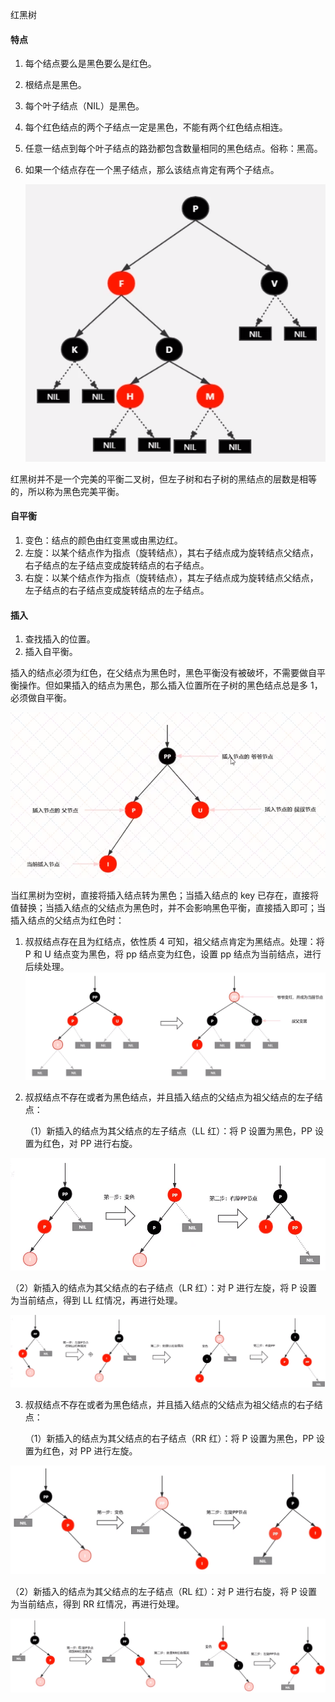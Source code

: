 红黑树

#### 特点

1. 每个结点要么是黑色要么是红色。

2. 根结点是黑色。

3. 每个叶子结点（NIL）是黑色。

4. 每个红色结点的两个子结点一定是黑色，不能有两个红色结点相连。

5. 任意一结点到每个叶子结点的路劲都包含数量相同的黑色结点。俗称：黑高。

6. 如果一个结点存在一个黑子结点，那么该结点肯定有两个子结点。

   ![](images/20201130205451908.png)

红黑树并不是一个完美的平衡二叉树，但左子树和右子树的黑结点的层数是相等的，所以称为黑色完美平衡。



#### 自平衡

1. 变色：结点的颜色由红变黑或由黑边红。
2. 左旋：以某个结点作为指点（旋转结点），其右子结点成为旋转结点父结点，右子结点的左子结点变成旋转结点的右子结点。
3. 右旋：以某个结点作为指点（旋转结点），其左子结点成为旋转结点父结点，左子结点的右子结点变成旋转结点的左子结点。



#### 插入

1. 查找插入的位置。
2. 插入自平衡。

插入的结点必须为红色，在父结点为黑色时，黑色平衡没有被破坏，不需要做自平衡操作。但如果插入的结点为黑色，那么插入位置所在子树的黑色结点总是多 1，必须做自平衡。

![](images/20201130214044723.png)

当红黑树为空树，直接将插入结点转为黑色；当插入结点的 key 已存在，直接将值替换；当插入结点的父结点为黑色时，并不会影响黑色平衡，直接插入即可；当插入结点的父结点为红色时：

1. 叔叔结点存在且为红结点，依性质 4 可知，祖父结点肯定为黑结点。处理：将 P 和 U 结点变为黑色，将 pp 结点变为红色，设置 pp 结点为当前结点，进行后续处理。![image-20201130215901485](images/20201130215901485.png)

2. 叔叔结点不存在或者为黑色结点，并且插入结点的父结点为祖父结点的左子结点：

   （1）新插入的结点为其父结点的左子结点（LL 红）：将 P 设置为黑色，PP 设置为红色，对 PP 进行右旋。

   

![image-20201130220045952](images/20201130220045952.png)

   （2）新插入的结点为其父结点的右子结点（LR 红）：对 P 进行左旋，将 P 设置为当前结点，得到 LL 红情况，再进行处理。

![image-20201130220711886](images/20201130220711886.png)

3. 叔叔结点不存在或者为黑色结点，并且插入结点的父结点为祖父结点的右子结点：

   （1）新插入的结点为其父结点的右子结点（RR 红）：将 P 设置为黑色，PP 设置为红色，对 PP 进行左旋。

![image-20201130221243783](images/20201130221243783.png)

   （2）新插入的结点为其父结点的左子结点（RL 红）：对 P 进行右旋，将 P 设置为当前结点，得到 RR 红情况，再进行处理。

![image-20201130221928018](images/20201130221928018.png)